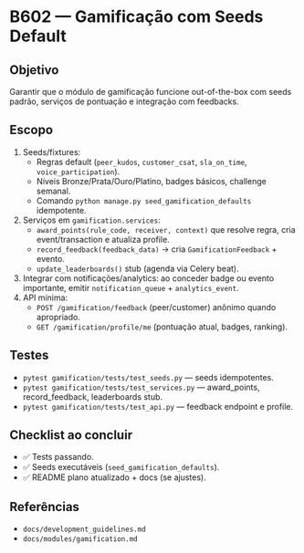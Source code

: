 # B602 — Gamificação com Seeds Default

## Objetivo
Garantir que o módulo de gamificação funcione out-of-the-box com seeds padrão, serviços de pontuação e integração com feedbacks.

## Escopo
1. Seeds/fixtures:
   - Regras default (`peer_kudos`, `customer_csat`, `sla_on_time`, `voice_participation`).
   - Níveis Bronze/Prata/Ouro/Platino, badges básicos, challenge semanal.
   - Comando `python manage.py seed_gamification_defaults` idempotente.
2. Serviços em `gamification.services`:
   - `award_points(rule_code, receiver, context)` que resolve regra, cria event/transaction e atualiza profile.
   - `record_feedback(feedback_data)` → cria `GamificationFeedback` + evento.
   - `update_leaderboards()` stub (agenda via Celery beat).
3. Integrar com notificações/analytics: ao conceder badge ou evento importante, emitir `notification_queue` + `analytics_event`.
4. API mínima:
   - `POST /gamification/feedback` (peer/customer) anônimo quando apropriado.
   - `GET /gamification/profile/me` (pontuação atual, badges, ranking).

## Testes
- `pytest gamification/tests/test_seeds.py` — seeds idempotentes.
- `pytest gamification/tests/test_services.py` — award_points, record_feedback, leaderboards stub.
- `pytest gamification/tests/test_api.py` — feedback endpoint e profile.

## Checklist ao concluir
- ✅ Tests passando.
- ✅ Seeds executáveis (`seed_gamification_defaults`).
- ✅ README plano atualizado + docs (se ajustes).

## Referências
- `docs/development_guidelines.md`
- `docs/modules/gamification.md`
